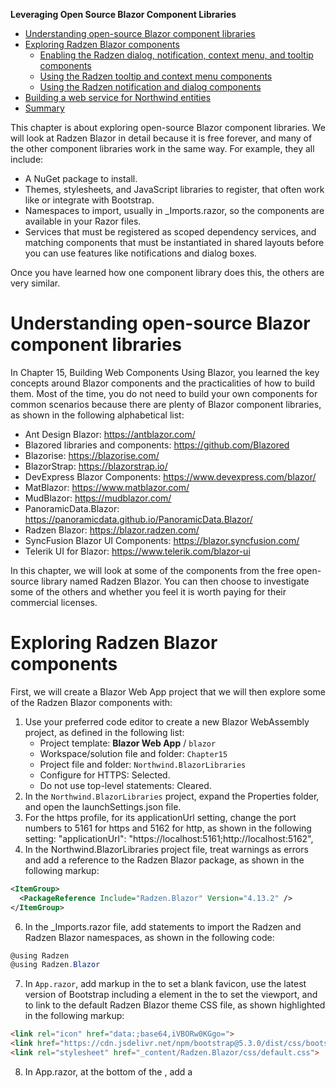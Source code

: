 **Leveraging Open Source Blazor Component Libraries**

- [Understanding open-source Blazor component libraries](#understanding-open-source-blazor-component-libraries)
- [Exploring Radzen Blazor components](#exploring-radzen-blazor-components)
  - [Enabling the Radzen dialog, notification, context menu, and tooltip components](#enabling-the-radzen-dialog-notification-context-menu-and-tooltip-components)
  - [Using the Radzen tooltip and context menu components](#using-the-radzen-tooltip-and-context-menu-components)
  - [Using the Radzen notification and dialog components](#using-the-radzen-notification-and-dialog-components)
- [Building a web service for Northwind entities](#building-a-web-service-for-northwind-entities)
- [Summary](#summary)

This chapter is about exploring open-source Blazor component libraries. We will look at Radzen Blazor in detail because it is free forever, and many of the other component libraries work in the same way. For example, they all include:
- A NuGet package to install.
-	Themes, stylesheets, and JavaScript libraries to register, that often work like or integrate with Bootstrap.
-	Namespaces to import, usually in _Imports.razor, so the components are available in your Razor files.
-	Services that must be registered as scoped dependency services, and matching components that must be instantiated in shared layouts before you can use features like notifications and dialog boxes.

Once you have learned how one component library does this, the others are very similar.

# Understanding open-source Blazor component libraries

In Chapter 15, Building Web Components Using Blazor, you learned the key concepts around Blazor components and the practicalities of how to build them. Most of the time, you do not need to build your own components for common scenarios because there are plenty of Blazor component libraries, as shown in the following alphabetical list:
- Ant Design Blazor: https://antblazor.com/
- Blazored libraries and components: https://github.com/Blazored
- Blazorise: https://blazorise.com/
- BlazorStrap: https://blazorstrap.io/
- DevExpress Blazor Components: https://www.devexpress.com/blazor/
- MatBlazor: https://www.matblazor.com/
- MudBlazor: https://mudblazor.com/
- PanoramicData.Blazor: https://panoramicdata.github.io/PanoramicData.Blazor/
- Radzen Blazor: https://blazor.radzen.com/
- SyncFusion Blazor UI Components: https://blazor.syncfusion.com/
- Telerik UI for Blazor: https://www.telerik.com/blazor-ui

In this chapter, we will look at some of the components from the free open-source library named Radzen Blazor. You can then choose to investigate some of the others and whether you feel it is worth paying for their commercial licenses.

# Exploring Radzen Blazor components

First, we will create a Blazor Web App project that we will then explore some of the Radzen Blazor components with:

1. Use your preferred code editor to create a new Blazor WebAssembly project, as defined in the following list:
    - Project template: **Blazor Web App** / `blazor`
    - Workspace/solution file and folder: `Chapter15`
    - Project file and folder: `Northwind.BlazorLibraries`
    - Configure for HTTPS: Selected.
    - Do not use top-level statements: Cleared.
2. In the `Northwind.BlazorLibraries` project, expand the Properties folder, and open the launchSettings.json file.
3. For the https profile, for its applicationUrl setting, change the port numbers to 5161 for https and 5162 for http, as shown in the following setting:
"applicationUrl": "https://localhost:5161;http://localhost:5162",
5.	In the Northwind.BlazorLibraries project file, treat warnings as errors and add a reference to the Radzen Blazor package, as shown in the following markup:
```xml
<ItemGroup>
  <PackageReference Include="Radzen.Blazor" Version="4.13.2" />
</ItemGroup>
```

6.	In the _Imports.razor file, add statements to import the Radzen and Radzen Blazor namespaces, as shown in the following code:
```cs
@using Radzen
@using Radzen.Blazor
```

7.	In `App.razor`, add markup in the <head> to set a blank favicon, use the latest version of Bootstrap including a <meta> element in the <head> to set the viewport, and to link to the default Radzen Blazor theme CSS file, as shown highlighted in the following markup:
```html
<link rel="icon" href="data:;base64,iVBORw0KGgo=">
<link href="https://cdn.jsdelivr.net/npm/bootstrap@5.3.0/dist/css/bootstrap.min.css" rel="stylesheet" integrity="sha384-9ndCyUaIbzAi2FUVXJi0CjmCapSmO7SnpJef0486qhLnuZ2cdeRhO02iuK6FUUVM" crossorigin="anonymous">
<link rel="stylesheet" href="_content/Radzen.Blazor/css/default.css">
```

8.	In App.razor, at the bottom of the <body>, add a <script> element to add support for advanced features provided by Popper.js and Radzen Blazor, as shown in the following markup:
```html
<script src="https://cdn.jsdelivr.net/npm/bootstrap@5.3.0/dist/js/bootstrap.bundle.min.js" integrity="sha384-geWF76RCwLtnZ8qwWowPQNguL3RmwHVBC9FhGdlKrxdiJJigb/j/68SIy3Te4Bkz" crossorigin="anonymous" suppress-error="BL9992"></script>
<script src="_content/Radzen.Blazor/Radzen.Blazor.js" suppress-error="BL9992"></script>
```

Some Radzen Blazor themes require Bootstrap. If you want to avoid Bootstrap, then you can reference the _content/Radzen.Blazor/css/default-base.css file instead, but you then can only use the base default theme without advanced layouts.

## Enabling the Radzen dialog, notification, context menu, and tooltip components

Let's enable some components that have related services that must be configured in the services collection and referenced in the main layout:

1.	In the Northwind.BlazorLibraries project, in Program.cs, import the namespace for working with Radzen services, as shown in the following code:
```cs
using Radzen; // To use DialogService and so on.
```

2.	In Program.cs, before the call to builder.Build(), add statements to enable dialog, notification, tooltip components, and context menu, as shown in the following code:
```cs
builder.Services.AddScoped<DialogService>();
builder.Services.AddScoped<NotificationService>();
builder.Services.AddScoped<TooltipService>();
builder.Services.AddScoped<ContextMenuService>();
```

3.	In the Shared folder, in MainLayout.razor, after the @inherits directive, add statements to embed dialog, notification, context menu, and tooltip components, as shown in the following markup:
```html
<RadzenDialog />
<RadzenNotification />
<RadzenContextMenu />
<RadzenTooltip />
```

## Using the Radzen tooltip and context menu components

Let's use the context menu component to show a menu of shipping company items:

1.	In the Pages folder, in Index.razor, add statements to show a tooltip for the heading, show a context menu with shippers as items when the visitor right-clicks the heading, and then show what they clicked in the browser console, as shown in the following code:
```html
@page "/"
@inject TooltipService tooltipService
@inject ContextMenuService contextMenuService

<PageTitle>Index</PageTitle>

<h1 @ref="h1Element"
    @onmouseover="@(args => ShowTooltip(h1Element , 
      new TooltipOptions { Duration = 5000 }))"
    @oncontextmenu=@(args => ShowContextMenuWithItems(args)) 
    @oncontextmenu:preventDefault="true">

    Hello, Radzen Blazor!
</h1>
```
```cs
@code {
  ElementReference h1Element;

  void ShowTooltip(ElementReference elementReference, 
    TooltipOptions? options = null)
  {
    tooltipService.Open(elementReference, 
      "Right-click this heading to see shipping companies.", 
      options);
  }

  void ShowContextMenuWithItems(MouseEventArgs args)
  {
    ContextMenuItem[] menuItems =
    {
      new() { Value = 1, Text = "Speedy Express" },
      new() { Value = 2, Text = "United Package" },
      new() { Value = 3, Text = "Federal Shipping" },
    };

    contextMenuService.Open(args, menuItems, OnMenuItemClick);
  }

  void OnMenuItemClick(MenuItemEventArgs args)
  {
    Console.WriteLine(
      $"Menu item clicked, Value={args.Value}, Text={args.Text}");

    contextMenuService.Close();
  }
}
```

2.	Start the Northwind.BlazorLibraries project without debugging.
    - If you are using Visual Studio 2022, then in the Visual Studio 2022 toolbar, select the https profile as the Startup Project, and Google Chrome as the Web Browser.
    - If you are using Visual Studio Code, then at the command line or terminal, enter the following command: dotnet run --launch-profile https
3.	In Chrome, show Developer Tools and view the Console.
4.	On the home page, right-click the heading and note the menu items are the shipping companies, as shown in *Figure 15A.1*:

![]()
*Figure 15A.1: A context menu with shipping companies*

5.	Select a shipping company and note the output in the browser console, as shown in *Figure 15A.2*:

![]()
*Figure 16.2: The browser console showing the visitor clicked some items in the context menu*

6.	Close the browser and shut down the web server.

## Using the Radzen notification and dialog components

Let's use the notification and dialog components to show which shipping company the visitor selected:

1.	In the Pages folder, in Index.razor, add statements to inject the notification and dialog services, as shown in the following code:
@inject NotificationService notificationService
@inject DialogService dialogService
2.	In Index.razor, in the OnMenuItemClick method, make the method asynchronous, comment out the statement that writes the message to the browser console, and then after closing the context menu, add statements to either pop up a dialog or pop up a notification to show what the visitor clicked in the context menu, depending on if they hold down the Ctrl key when they click, as shown highlighted in the following code:
```cs
async void OnMenuItemClick(MenuItemEventArgs args)
{
  //Console.WriteLine(
  //  $"Menu item clicked, Value={args.Value}, Text={args.Text}");

  contextMenuService.Close();

  if (args.CtrlKey) // show dialog box
  {
    bool? clickedYes = await dialogService.Confirm(
      message: $"Visitor selected: {args.Text}",
      title: $"Value={args.Value}",
      new ConfirmOptions() { OkButtonText = "Yes", CancelButtonText = "No" });

    string title = string.Format("You clicked \"{0}\"",
      (clickedYes.GetValueOrDefault(true) ? "Yes" : "No"));

    DialogOptions options = new()
    {
      CloseDialogOnOverlayClick = true,
      CloseDialogOnEsc = true            
    };

    dialogService.Open(title, ds =>
      @<div>
        <div class="row">
          <div class="col-md-12">
            @title
          </div>
        </div>
      </div>
      , options);
  }
  else // show notification
  {
    NotificationMessage message = new()
      {
        // 1=Info/Speedy Express
        // 2=Success/United Package
        // 3=Warning/Federal Shipping
        Severity = (NotificationSeverity)args.Value,
        Summary = $"Value={args.Value}",
        Detail = $"Visitor selected: {args.Text}",
        Duration = 4000 // milliseconds
      };

    notificationService.Notify(message);
  }
}
```

3.	Start the Northwind.BlazorLibraries.Server project without debugging.
4.	On the home page, right-click the heading, click United Package, and note the notification that pops up for four seconds, as shown in *Figure 15A.3*:

![]()
*Figure 15A.3: A notification message with the success color scheme and icon*

5.	Right-click the heading, hold down the *Ctrl* key and click **United Package**, and note the dialog box that pops up, as shown in *Figure 15A.4*:

![]()
*Figure 15A.4: A confirmation dialog box with Yes and No button choices*

6.	Click **Yes**, and note the dialog box appears with custom content, as shown in *Figure 15A.5*:

![]()
*Figure 15A.5: A dialog box with custom content and a close button*

7.	Either click the close button or click outside the dialog box to close it.
8.	Select the other shipping company menu items and note the difference in color scheme and icons for the notifications.
9.	Close the browser and shut down the web server.

# Building a web service for Northwind entities

Now that you have seen the minimum implementation of an entity component, we can add the functionality to fetch entities. In this case, we will use the Northwind database context to fetch employees from the database and expose it as a Minimal API web service:

1.	In Northwind.BlazorLibraries.Server.csproj, add a reference to the Northwind database context project for SQL Server, as shown in the following markup:
```xml
<ItemGroup>
  <ProjectReference Include="..\..\..\Chapter02\Northwind.Common.DataContext.SqlServer\Northwind.Common.DataContext.SqlServer.csproj" />
</ItemGroup>
```

> **Warning!** Unlike previous projects, relative path references for shared projects like the entity models and the database are three levels up, for example, "..\..\..", because we have additional depths of folders for Server, Client, and Shared.

2.	Build the Northwind.BlazorLibraries.Server project at the command line or terminal.
3.	In the Northwind.BlazorLibraries.Server project, in Program.cs, import namespaces for working with Minimal API attributes, registering the Northwind database context extension method, and serializing JSON, as shown in the following code:
```cs
using Microsoft.AspNetCore.Mvc; // [FromServices]
using Packt.Shared; // AddNorthwindContext extension method
using System.Text.Json.Serialization; // ReferenceHandler
using Microsoft.EntityFrameworkCore; // Include extension method

using HttpJsonOptions = Microsoft.AspNetCore.Http.Json.JsonOptions;
```

4.	In `Program.cs`, after the call to CreateBuilder, add a statement to configure the registered dependency service for JSON options and set its reference handler to preserve references, so that the reference between an employee and their manager does not cause a runtime exception due to circular references, as shown in the following code:
builder.Services.Configure<HttpJsonOptions>(options =>
{
  options.SerializerOptions.ReferenceHandler = ReferenceHandler.Preserve;
});
5.	In Program.cs, before the call to Build, add a statement to register the Northwind database context in the dependency services collection, as shown in the following code:
builder.Services.AddNorthwindContext();
6.	In Program.cs, before the call to the MapRazorPages method, add statements to define some endpoints to GET categories and orders, as shown in the following code:
app.MapGet("api/categories", (
  [FromServices] NorthwindContext db) => 
    Results.Json(
      db.Categories.Include(c => c.Products)))
  .WithName("GetCategories")
  .Produces<Category[]>(StatusCodes.Status200OK);

app.MapGet("api/orders/", (
  [FromServices] NorthwindContext db) =>
    Results.Json(
      db.Orders.Include(o => o.OrderDetails)))
  .WithName("GetOrders")
  .Produces<Order[]>(StatusCodes.Status200OK);
7.	Start the Northwind.BlazorLibraries.Server project without debugging.
8.	In the browser address box, enter the path to request categories, as shown in the following link: https://localhost:5161/api/categories, and note the response as shown in Figure 16.6:
 
Figure 16.6: Testing that the web service returns categories
9.	In the browser address box, enter the path to request orders, as shown in the following link: https://localhost:5161/api/orders, and note the response as shown in Figure 16.7:
 
Figure 16.7: Testing that the web service returns orders
10.	Close the browser and stop the server.
Using the Radzen tabs, image, and icon components
Let's use the tabs component to show the categories and their products from the Northwind database.
There are eight categories in the Northwind database. If we use the category names for the tabs, then they will be too wide. Instead, we will choose an icon for each category that will be shown in the tab.
Radzen has an icon component that uses Google Material Icons, as shown in the following markup:
<RadzenIcon Icon="facebook" />
<RadzenIcon Icon="accessibility" />
<RadzenIcon Icon="accessibility" IconStyle="IconStyle.Primary">
Some other components, like the <RadzenTabsItem> component, have an Icon property that can be set to the same keywords.
You can search for appropriate icons at the following link: https://fonts.google.com/icons?selected=Material+Icons
Microsoft have open sourced their Fluent Emoji, a collection of familiar, friendly, and modern emoji. We will use some of them to add a brighter, more colorful image icon for each category.
You can review and download the collection of Fluent Emoji at the following link: https://github.com/microsoft/fluentui-emoji
Each category has a Picture property that is a byte array containing a low-quality JPEG image. We will create a helper extension method for byte arrays to encode the JPEG image as a Base64 string for use as the src attribute for an <img> element on a web page.
Let's go!
1.	In Northwind.BlazorLibrary.Shared.csproj, in the SharedClass.cs file, add statements to define an extension method, as shown in the following code:
namespace Packt.Shared;

public static class NorthwindExtensionMethods
{
  public static string ConvertToBase64Jpeg(this byte[] picture)
  {
    return string.Format("data:image/jpg;base64,{0}",
      Convert.ToBase64String(picture));
  }
}
2.	In Northwind.BlazorLibrary.Client.csproj, add a reference to the Northwind entities project for SQL Server, as shown in the following markup:
<ItemGroup>
  <ProjectReference Include="..\..\..\Chapter02\Northwind.Common.EntityModels
.SqlServer\Northwind.Common.EntityModels.SqlServer.csproj" />
</ItemGroup>
3.	Build the Northwind.BlazorLibrary.Client project at the command line or terminal.
4.	In the project folder, in _Imports.razor, import the namespaces for serializing JSON, and the Northwind entities so that Blazor components that we build do not need to import the namespaces individually, as shown in the following markup:
@using Packt.Shared
@using System.Text.Json
@using System.Text.Json.Serialization
5.	In MainLayout.razor, remove the temporary coming soon text and add statements to define navigation links to the home page and a categories page component, as shown in the following markup:
<nav class="nav nav-pills flex-column">
  <div class="nav-item px-3">
    <NavLink class="nav-link" href="/" Match="NavLinkMatch.All">
      Home
    </NavLink>
  </div>
  <div class="nav-item px-3">
    <NavLink class="nav-link" href="categories" Match="NavLinkMatch.All">
      Categories
    </NavLink>
  </div>
</nav>
6.	In the Northwind.BlazorLibraries.Client project, in the Pages folder, add a new Razor Component named Categories.razor.
7.	In Categories.razor, add statements to define a tab for each category and a list of products on each tab, as shown in the following code:
@page "/categories"

@inject IHttpClientFactory httpClientFactory

<h3>Categories</h3>

<RadzenTabs>
  <Tabs>
    @if (categories is null)
    {
      <RadzenTabsItem Text="None">
        <h3>No category found.</h3>
        <div class="alert alert-info">
          No products found for this category.
        </div>
      </RadzenTabsItem>
    }
    else
    {
      @foreach (Category category in categories)
      {
        <RadzenTabsItem Icon="@ConvertToIcon(category.CategoryName)">
          <h3>
            <RadzenImage Path="@ConvertToEmoji(category.CategoryName)" 
                         Style="height:48px;width:48px;" />
            @category.CategoryName
            <RadzenBadge BadgeStyle="BadgeStyle.Warning" IsPill="true"
                         Text="@category.Products.Count().ToString()" />
          </h3>
          <div class="alert alert-info">
            @foreach (Product product in category.Products)
            {
              <RadzenBadge BadgeStyle="BadgeStyle.Info" 
                           Text="@product.ProductName" />
            }
          </div>
          @if (category.Picture is not null)
          {
            <div>
              <img class="rounded float-start"
                   src="@category.Picture.ConvertToBase64Jpeg()" />
            </div>
          }
        </RadzenTabsItem>
      }
    }
  </Tabs>
</RadzenTabs>

@code {
  private IQueryable<Category>? categories;

  private string ConvertToIcon(string categoryName)
  {
    return categoryName switch
    {
      "Beverages" => "coffee", // Google Material Icons
      "Condiments" => "liquor",
      "Confections" => "cake",
      "Dairy Products" => "water_drop",
      "Grains/Cereals" => "breakfast_dining",
      "Meat/Poultry" => "kebab_dining",
      "Produce" => "restaurant",
      "Seafood" => "set_meal",
      _ => "device_unknown"
    };
  }

  private string ConvertToEmoji(string categoryName)
  {
    return categoryName switch
    {
      // These paths are relative to the wwwroot folder.
      "Beverages" => "assets/Hot beverage/3D/hot_beverage_3d.png",
      "Condiments" => "assets/Honey pot/3D/honey_pot_3d.png",
      "Confections" => "assets/Lollipop/3D/lollipop_3d.png",
      "Dairy Products" => "assets/Cheese wedge/3D/cheese_wedge_3d.png",
      "Grains/Cereals" => "assets/Bread/3D/bread_3d.png",
      "Meat/Poultry" => "assets/Cut of meat/3D/cut_of_meat_3d.png",
      "Produce" => "assets/Leafy green/3D/leafy_green_3d.png",
      "Seafood" => "assets/Lobster/3D/lobster_3d.png",
      _ => "assets/Pot of food/3D/pot_of_food_3d.png"
    };
  }

  protected override async Task OnParametersSetAsync()
  {
    Category[]? categoriesArray = null;

    // Web API service uses "Preserve" so
    // we must control how references are handled.
    JsonSerializerOptions jsonOptions = new()
      {
        ReferenceHandler = ReferenceHandler.Preserve,
        PropertyNameCaseInsensitive = true
      };

    HttpClient client = httpClientFactory.CreateClient(
      "Northwind.BlazorLibraries.ServerAPI");

    string path = "api/categories";

    try
    {
      categoriesArray = (await client.GetFromJsonAsync<Category[]?>(
          path, jsonOptions));
    }
    catch (Exception ex)
    {
      Console.WriteLine($"{ex.GetType()}: {ex.Message}");
    }

    if (categoriesArray is not null)
    {
      categories = categoriesArray.AsQueryable();
    }
  }
}
8.	Start your browser and navigate to the GitHub repository at the following link: https://github.com/microsoft/fluentui-emoji
9.	Click the green Code button and then click Download ZIP.
10.	Extract the ZIP file.
11.	In the Northwind.BlazorLibraries.Client project, in the wwwroot folder, create a folder named assets.
12.	From the fluentui-emoji-main\assets folder, copy the folders for the images used by the categories, as shown in the following list and in Figure 16.8:
•	assets/Hot beverage/3D/hot_beverage_3d.png
•	assets/Honey pot/3D/honey_pot_3d.png
•	assets/Lollipop/3D/lollipop_3d.png
•	assets/Cheese wedge/3D/cheese_wedge_3d.png
•	assets/Bread/3D/bread_3d.png
•	assets/Cut of meat/3D/cut_of_meat_3d.png
•	assets/Leafy green/3D/leafy_green_3d.png
•	assets/Lobster/3D/lobster_3d.png
•	assets/Pot of food/3D/pot_of_food_3d.png
 
Figure 16.8: Fluent UI Emoji image assets added to the Client project
13.	Start the Northwind.BlazorLibraries.Server project without debugging.
14.	On the home page, in the left navigation, click Categories, and note the tabs for the eight Northwind categories, as shown in Figure 16.9:
 
Figure 16.9: The Grains/Cereals tab selected to show its products and image from the database
15.	Close the browser and shut down the web server.
Using the Radzen HTML editor component
Now we will use the Radzen HTML editor component to provide an editing experience:
1.	In the Pages folder, add a new file named HtmlEditor.razor.
2.	In HtmlEditor.razor, add statements to define an instance of the Radzen HTML editor component and bind it to a string property that contains some simple HTML, as shown in the following code:
@page "/htmleditor"

<RadzenHtmlEditor @bind-Value=@HtmlValue />

@code {
  [Parameter]
  public string HtmlValue { get; set; } = 
    "<h1>Hello, Radzen Blazor!</h1><p></p>";
}
3.	In MainLayout.razor, add statements to define a navigation link to the HTML editor page component, as shown in the following markup:
<div class="nav-item px-3">
  <NavLink class="nav-link" href="htmleditor">
    HTML Editor
  </NavLink>
</div>
4.	Start the Northwind.BlazorLibraries.Server project without debugging.
5.	On the home page, in the left navigation, click HTML Editor, and note the HTML editor with its toolbar, as shown in Figure 16.10:
 
Figure 16.10: The HTML editor component in action
6.	Close the browser and shut down the web server.
You can learn more about customizing the HTML editor component at the following link: https://blazor.radzen.com/docs/guides/components/htmleditor.html

Using the Radzen chart component
Now we will use the Radzen chart component to visualize some numeric data about orders in the Northwind database:
1.	In the Pages folder, add a new file named OrdersBarChart.razor.
2.	In OrdersBarChart.razor, add statements to inject the HTTP client factory and then use it to output a bar chart of revenue grouped by country, as shown in the following code:
@page "/orders-bar-chart"
@using System.Globalization
@inject IHttpClientFactory httpClientFactory

<RadzenCheckBox @bind-Value="@showDataLabels" 
                Name="dataLabels"></RadzenCheckBox>
<RadzenLabel Text="Show Data Labels" For="dataLabels" 
             Style="margin-left: 8px; vertical-align: middle;" />

<RadzenChart>
  <RadzenBarSeries Data="@revenue" CategoryProperty="Country" 
                   LineType="LineType.Dashed" ValueProperty="Revenue">
    <RadzenSeriesDataLabels Visible="@showDataLabels" />
  </RadzenBarSeries>
  <RadzenValueAxis Formatter="@FormatAsUSD">
    <RadzenGridLines Visible="true" />
    <RadzenAxisTitle Text="Revenue in USD" />
  </RadzenValueAxis>
  <RadzenBarOptions Radius="5" />
  <RadzenLegend Visible="false" />
</RadzenChart>

@code {
  bool showDataLabels = false;

  class DataItem
  {
    public string? Country { get; set; }
    public decimal Revenue { get; set; }
  }

  private string FormatAsUSD(object value)
  {
    return ((double)value).ToString("C0",
      CultureInfo.GetCultureInfo("en-US"));
  }

  private DataItem[]? revenue;

  protected override async Task OnParametersSetAsync()
  {
    Order[]? ordersArray = null;

    // Web API service uses "Preserve" so
    // we must control how references are handled.
    JsonSerializerOptions jsonOptions = new()
      {
        ReferenceHandler = ReferenceHandler.Preserve ,
        PropertyNameCaseInsensitive = true
      };

    HttpClient client = httpClientFactory.CreateClient(
      "Northwind.BlazorLibraries.ServerAPI");

    string path = "api/orders";

    try
    {
      ordersArray = (await client.GetFromJsonAsync<Order[]?>(
        path, jsonOptions));

      revenue = ordersArray?
        .GroupBy(order => order.ShipCountry)
        .Select(group => new DataItem
          {
            Country = group.Key,
            Revenue = group.Sum(order => order.OrderDetails.Sum(
            detail => detail.UnitPrice * detail.Quantity))
          })
        .OrderByDescending(dataitem => dataitem.Revenue)
        .ToArray();
    }
    catch (Exception ex)
    {
      Console.WriteLine($"{ex.GetType()}: {ex.Message}");
    }
  }
}
3.	In the Pages folder, add a new file named CategoriesPieChart.razor.
4.	In CategoriesPieChart.razor, add statements to inject the HTTP client factory and then use it to output a pie chart of the number of products in each category, as shown in the following code:
@page "/categories-pie-chart"

@inject IHttpClientFactory httpClientFactory

<RadzenCheckBox @bind-Value="@showDataLabels" Name="dataLabels">
</RadzenCheckBox>
<RadzenLabel Text="Show Data Labels" For="dataLabels" 
             Style="margin-left: 8px; vertical-align: middle;" />

<RadzenChart>
  <RadzenPieSeries Data="@categoryProducts" Title="Product Count" 
      CategoryProperty="Category" ValueProperty="ProductCount">
    <RadzenSeriesDataLabels Visible="@showDataLabels" />
  </RadzenPieSeries>
</RadzenChart>

@code {
  bool showDataLabels = false;

  class DataItem
  {
    public string? Category { get; set; }
    public decimal ProductCount { get; set; }
  }

  private DataItem[]? categoryProducts;

  protected override async Task OnParametersSetAsync()
  {
    Category[]? categoriesArray = null;

    // Web API service uses "Preserve" so
    // we must control how references are handled.
    JsonSerializerOptions jsonOptions = new()
      {
        ReferenceHandler = ReferenceHandler.Preserve ,
        PropertyNameCaseInsensitive = true
      };

    HttpClient client = httpClientFactory.CreateClient(
      "Northwind.BlazorLibraries.ServerAPI");

    string path = "api/categories";

    try
    {
      categoriesArray = (await client.GetFromJsonAsync<Category[]?>(
        path, jsonOptions));

      categoryProducts = categoriesArray?
        .Select(category => new DataItem
          {
            Category = category.CategoryName,
            ProductCount = category.Products.Count()
          })
        .OrderByDescending(dataitem => dataitem.ProductCount)
        .ToArray();
    }
    catch (Exception ex)
    {
      Console.WriteLine($"{ex.GetType()}: {ex.Message}");
    }
  }
}
5.	In MainLayout.razor, add statements to define navigation links to the orders bar chart and categories pie chart page components, as shown in the following markup:
<div class="nav-item px-3">
  <NavLink class="nav-link" href="orders-bar-chart">
    Orders Bar Chart
  </NavLink>
</div>
<div class="nav-item px-3">
  <NavLink class="nav-link" href="categories-pie-chart">
    Categories Pie Chart
  </NavLink>
</div>
6.	Start the Northwind.BlazorLibraries.Server project without debugging.
7.	Start Chrome and navigate to https://localhost:5161/.
8.	In the left navigation menu, click Orders Bar Chart, select the Show Data Labels check box, hover over one of the bars, and note tooltip shows details of the total revenue for that country, as shown for the UK in Figure 16.11:
 
Figure 16.11: A bar chart of order revenue per country
9.	In the left navigation menu, click Categories Pie Chart, and note that categories in the chart are ordered from highest to lowest number of products, starting with Condiments which has 13 products, as shown in Figure 16.12:
 
Figure 16.12: A pie chart of the number of products per category
10.	Select Show Data Labels and hover over a pie segment to see a tooltip.
11.	Close Chrome and shut down the web server.
Using the Radzen form components
Now we will use the Radzen form components to enable viewing and editing of employees in the Northwind database:
1.	In the Northwind.BlazorLibraries.Server project, in Program.cs, before the call to the MapRazorPages method, add statements to define some endpoints to GET and PUT employees and related data like a list of cities and countries, as shown in the following code:
app.MapGet("api/employees/", (
  [FromServices] NorthwindContext db) =>
    Results.Json(db.Employees))
  .WithName("GetEmployees")
  .Produces<Employee[]>(StatusCodes.Status200OK);

app.MapGet("api/countries/", (
  [FromServices] NorthwindContext db) =>
    Results.Json(db.Employees.Select(emp => emp.Country).Distinct()))
  .WithName("GetCountries")
  .Produces<string[]>(StatusCodes.Status200OK);

app.MapGet("api/cities/", (
  [FromServices] NorthwindContext db) =>
    Results.Json(db.Employees.Select(emp => emp.City).Distinct()))
  .WithName("GetCities")
  .Produces<string[]>(StatusCodes.Status200OK);

app.MapPut("api/employees/{id:int}", async (
    [FromRoute] int id,
    [FromBody] Employee employee,
    [FromServices] NorthwindContext db) =>
  {
    Employee? foundEmployee = await db.Employees.FindAsync(id);

    if (foundEmployee is null) return Results.NotFound();

    foundEmployee.FirstName = employee.FirstName;
    foundEmployee.LastName = employee.LastName;
    foundEmployee.BirthDate = employee.BirthDate;
    foundEmployee.HireDate = employee.HireDate;
    foundEmployee.Address = employee.Address;
    foundEmployee.City = employee.City;
    foundEmployee.Country = employee.Country;
    foundEmployee.Region = employee.Region;
    foundEmployee.PostalCode = employee.PostalCode;
    foundEmployee.ReportsTo = employee.ReportsTo;
    foundEmployee.Title = employee.Title;
    foundEmployee.TitleOfCourtesy = employee.TitleOfCourtesy;
    foundEmployee.Notes = employee.Notes;

    int affected = await db.SaveChangesAsync();

    return Results.Json(affected);
  })
  .Produces(StatusCodes.Status200OK)
  .Produces(StatusCodes.Status404NotFound);
2.	Start the Northwind.BlazorLibraries.Server project without debugging.
3.	In the browser address box, enter the path to request employees, as shown in the following link: https://localhost:5161/api/employees, and note the response as shown in Figure 16.13:
 
Figure 16.13: Testing that the web service returns employees
4.	In the browser address box, enter the path to request countries, as shown in the following link: https://localhost:5161/api/countries, and note the response as shown in the following output:
["UK","USA"]
5.	In the browser address box, enter the path to request cities, as shown in the following link: https://localhost:5161/api/cities, and note the response as shown in the following output:
[null,"Kirkland","London","Redmond","Seattle","Tacoma"]
6.	In MainLayout.razor, add statements to define navigation links to the employees page component, as shown in the following markup:
<div class="nav-item px-3">
  <NavLink class="nav-link" href="employees">
    Employees
  </NavLink>
</div>
7.	In the Northwind.BlazorLibraries.Client project, in the Pages folder, add a new file named Employees.razor.
8.	In Employees.razor, add statements to inject the HTTP client factory and then use it to output a form to select and then edit employees, as shown in the following code:
This is a long section of code because employees have more than 20 properties and each must be data bound to a control to edit it. You might prefer to copy it from the GitHub repository and then review it line-by-line rather than enter it yourself. I have highlighted the most interesting blocks of code, and there are notes about them after the code.
@page "/employees"
@using System.Net
@inject IHttpClientFactory httpClientFactory
@inject NotificationService notificationService

<h3>Employees</h3>

<RadzenCard>
  <RadzenListBox AllowFiltering="true" TValue="int"
                 FilterCaseSensitivity="FilterCaseSensitivity.CaseInsensitive"
                 Data=@employees
                 TextProperty="FirstName"
                 ValueProperty="EmployeeId"
                 Change=@(args => OnChange(args, "ListBox with filtering"))
                 Style="height:150px" Class="w-100" />
</RadzenCard>
<hr />
@if (employee != null)
{
  <RadzenTemplateForm Data="@employee" 
      Submit="@((Employee employee) => { Submit(employee); })">
    <div class="row">
      <div class="col-md-6">
        <RadzenFieldset Text="Employee Details">
          <div class="row">
            <div class="col-md-4 align-items-center d-flex">
              <RadzenLabel Text="Employee ID" />
            </div>
            <div class="col-md-8">
              <RadzenNumeric style="width: 100%;" Name="EmployeeId" 
                @bind-Value="employee.EmployeeId" ReadOnly="true" />
            </div>
          </div>
          <div class="row">
            <div class="col-md-4 align-items-center d-flex">
              <RadzenLabel Text="Title" />
            </div>
            <div class="col-md-8">
              <RadzenTextBox style="width: 100%;" Name="Title" 
                @bind-Value="employee.Title" />
            </div>
          </div>
          <div class="row">
            <div class="col-md-4 align-items-center d-flex">
              <RadzenLabel Text="Title of Courtesy" />
            </div>
            <div class="col-md-8">
              <RadzenTextBox style="width: 100%;" Name="TitleOfCourtesy" 
                @bind-Value="employee.TitleOfCourtesy" />
            </div>
          </div>
          <div class="row">
            <div class="col-md-4 align-items-center d-flex">
              <RadzenLabel Text="First Name" />
            </div>
            <div class="col-md-8">
              <RadzenTextBox style="width: 100%;" Name="FirstName" 
                @bind-Value="employee.FirstName" />
            </div>
          </div>
          <div class="row">
            <div class="col-md-4 align-items-center d-flex">
              <RadzenLabel Text="Last Name" />
            </div>
            <div class="col-md-8">
              <RadzenTextBox style="width: 100%;" Name="LastName" 
                @bind-Value="employee.LastName" />
            </div>
          </div>
          <div class="row">
            <div class="col-md-4 align-items-center d-flex">
              <RadzenLabel Text="Birth Date" />
            </div>
            <div class="col-md-8">
              <RadzenDatePicker style="width: 100%;" Name="BirthDate" 
                @bind-Value="employee.BirthDate" />
            </div>
          </div>
          <div class="row">
            <div class="col-md-4 align-items-center d-flex">
              <RadzenLabel Text="Hire Date" />
            </div>
            <div class="col-md-8">
              <RadzenDatePicker style="width: 100%;" Name="HireDate" 
                @bind-Value="employee.HireDate" />
            </div>
          </div>
          <div class="row">
            <div class="col-md-12">
              <RadzenTextArea style="width: 100%;" Name="Notes" 
                @bind-Value="employee.Notes" Rows="6" />
            </div>
          </div>
        </RadzenFieldset>
      </div>
      <div class="col-md-6">
        <RadzenFieldset Text="Home Address">
          <div class="row">
            <div class="col-md-4 align-items-center d-flex">
              <RadzenLabel Text="Country" />
            </div>
            <div class="col-md-8">
              <RadzenDropDown TValue="string" @bind-Value="employee.Country" 
                Placeholder="USA" Data="@countries" style="width: 100%;" 
                Name="Country">
              </RadzenDropDown>
            </div>
          </div>
          <div class="row">
            <div class="col-md-4 align-items-center d-flex">
              <RadzenLabel Text="City" />
            </div>
            <div class="col-md-8">
              <RadzenDropDown TValue="string" @bind-Value="employee.City" 
                Data="@cities" style="width: 100%;" Name="City">
              </RadzenDropDown>
            </div>
          </div>
          <div class="row">
            <div class="col-md-4 align-items-center d-flex">
              <RadzenLabel Text="Region" />
            </div>
            <div class="col-md-8">
              <RadzenTextBox style="width: 100%;" Name="Region" 
                @bind-Value="employee.Region" />
            </div>
          </div>
          <div class="row">
            <div class="col-md-4 align-items-center d-flex">
              <RadzenLabel Text="Postal Code" />
            </div>
            <div class="col-md-8">
              <RadzenTextBox style="width: 100%;" Name="PostalCode" 
                @bind-Value="employee.PostalCode" />
            </div>
          </div>
          <div class="row">
            <div class="col-md-4 align-items-center d-flex">
              <RadzenLabel Text="Building/Street" />
            </div>
            <div class="col-md-8">
              <RadzenTextBox style="width: 100%;" Name="Address" 
                @bind-Value="employee.Address" />
            </div>
          </div>
          <div class="row">
            <div class="col-md-4 align-items-center d-flex">
              <RadzenLabel Text="Home Phone" />
            </div>
            <div class="col-md-8">
              <RadzenTextBox style="width: 100%;" Name="HomePhone" 
                @bind-Value="employee.HomePhone" />
            </div>
          </div>
          <div class="row">
            <div class="col-md-4 align-items-center d-flex">
              <RadzenLabel Text="Picture" />
            </div>
            <div class="col-md-8">
              @if (employee.Photo is not null)
              {
                <div>
                  <img class="rounded float-start"
                   src="@employee.Photo.ConvertToBase64Jpeg()" />
                </div>
              }
            </div>
          </div>
        </RadzenFieldset>
      </div>
    </div>
    <div class="row justify-content-center">
      <div class="col-md-12 d-flex align-items-end justify-content-center" 
           style="margin-top: 16px;">
        <RadzenButton ButtonType="ButtonType.Submit" Icon="save" 
          Text="Save Changes" />
      </div>
    </div>
  </RadzenTemplateForm>
}

@code {
  private IQueryable<Employee>? employees;
  private string[]? countries;
  private string[]? cities;

  private Employee? employee = null;

  // Web API service uses "Preserve" so
  // we must control how references are handled.
  private JsonSerializerOptions jsonOptions = new()
    {
      ReferenceHandler = ReferenceHandler.Preserve,
      PropertyNameCaseInsensitive = true
    };

  protected override async Task OnParametersSetAsync()
  {
    Employee[]? employeesArray = null;

    HttpClient client = httpClientFactory.CreateClient(
      "Northwind.BlazorLibraries.ServerAPI");

    string path = "api/employees";

    try
    {
      employeesArray = (await client.GetFromJsonAsync<Employee[]?>(
        path, jsonOptions));

      employees = employeesArray?.AsQueryable();

      countries = (await client.GetFromJsonAsync<string[]?>(
        "api/countries"));

      cities = (await client.GetFromJsonAsync<string[]?>(
        "api/cities"));
    }
    catch (Exception ex)
    {
      Console.WriteLine($"{ex.GetType()}: {ex.Message}");
    }
  }

  void OnChange(object value, string name)
  {
    string? str = value is IEnumerable<object> ?
      string.Join(", ", (IEnumerable<object>)value) :
      value.ToString();

    Console.WriteLine($"{name} value changed to {str}");

    if (str != null)
    {
      employee = employees?.FirstOrDefault(employee =>
        employee.EmployeeId == int.Parse(str));
    }
  }

  private async void Submit(Employee employee)
  {
    HttpClient client = httpClientFactory.CreateClient(
      "Northwind.BlazorLibraries.ServerAPI");

    string path = $"api/employees/{employee.EmployeeId}";

    try
    {
      HttpResponseMessage response = await client
        .PutAsJsonAsync<Employee>(path, employee);

      NotificationMessage message = new()
        {
          Severity = response.StatusCode == HttpStatusCode.OK ? 
            NotificationSeverity.Success : NotificationSeverity.Error,
          Summary = $"{response.StatusCode}",
          Detail = $"Employees affected: {await response.Content.ReadAsStringAsync()}",
          Duration = 5000 // milliseconds
        };

      notificationService.Notify(message);
    }
    catch (Exception ex)
    {
      Console.WriteLine($"{ex.GetType()}: {ex.Message}");
    }
  }
}
Note the following:
•	The RadzenListBox component is bound to a list of employees. The text shown in the list is the FirstName. The value selected is the EmployeeId. When the list selection changes, the OnChange method is called.
•	If the employee property is not null, then a RadzenTemplateForm is bound to it. Within the template, two RadzenFieldset components (visual groups) are used to separate the left and right halves of the form, titled Employee Details and Home Address. 
•	RadzenLabel components are used to label each field within the form, like Employee ID.
•	A read-only RadzenNumeric component is bound to the EmployeeId property. We do not want the user changing the value used as the primary key for an employee.
•	A RadzenTextBox component is bound to the Title property. The same is used for the TitleOfCourtesy, FirstName, LastName, Region, PostalCode, Address, and HomePhone properties.
•	A RadzenDatePicker component is bound to the BirthDate property. The same is used for the HireDate property.
•	A RadzenTextArea component with six rows is bound to the Notes property.
•	A RadzenDropDown component is bound to the Country property. It binds to the countries property to supply the list of country text values. A similar one is used for the City property. It binds to the cities property to supply the list of city text values.
•	If the Photo property is not null, then an img element has its src set to the bytes of the Photo property converted into a Base64-encoded JPEG image.
•	At the bottom of the form is a RadzenButton labeled Save Changes.
•	In the @code block, note the employees, countries, cities, and employee fields that are bound to by various components.
•	When parameters for this component are set, an HttpClient is used to get all the employee entities and lists of cities and countries from the web service and this data is then stored in the local fields.
•	When the list of employees above the form changes, the OnChange method writes the selected employee name to the console output and then uses the selected employee ID to set the local employee field that is bound to the form.
•	When the Save Changes button is clicked, the form is submitted, and an HttpClient is used to send an HTTP PUT request to the web service to update the appropriate employee in the database with the current values bound to the employee field. A notification message appears for five seconds.
Testing the employees page component
Now, we can try out the interactions with the Employees page component:
1.	Start the Northwind.BlazorLibraries.Server project without debugging.
2.	Start Chrome and navigate to https://localhost:5161/.
3.	In the left navigation menu, click Employees, enter ne in the search box and note the list is filtered to only show the two employees with ne in their first name, Janet and Anne, as shown in Figure 16.14:
 
Figure 16.14: Filtering employees by first name
4.	Click Janet, and note that all her details are shown in a form below the list box, as shown in Figure 16.15:
 
Figure 16.15: Details for the employee named Janet
5.	Change some of the details for Janet and note that while the Blazor app is open, those changes remain in memory. However, if you were to close the browser tab or window, those changes would be lost.
6.	Click the Save Changes button and note the notification message to inform you that the changes were successfully saved to the database, as shown in Figure 16.16:
 
Figure 16.16: A successful update to an employee in the database
7.	Close Chrome and shut down the web server.
8.	Start the Northwind.BlazorLibraries.Server project without debugging.
9.	Start Chrome and navigate to https://localhost:5161/.
10.	In the left navigation menu, click Employees, search for Janet, and confirm that her details were saved correctly.
11.	Close Chrome and shut down the web server.
Practicing and exploring
Test your knowledge and understanding by answering some questions, getting some hands-on practice, and exploring this chapter's topics with deeper research.
Exercise 17.1 – Test your knowledge
Answer the following questions:
1.	Why is the Radzen Blazor component library a good choice compared to alternatives like DevExpress or SyncFusion?
2.	Does using the Radzen Blazer component library require your project to also use Bootstrap?
3.	Which four Radzen Blazer components require you to register dependency services?
4.	In a NotificationMessage, what does setting the Severity property to 1, 2, or 3 do?
5.	What is the name of the icon library that can be used by default to set icons for tabs and other components?
6.	How can you customize the formatting of data values in a RadzenChart?
7.	How do you two-way data bind a RadzenTextBox component to a property?
8.	What three properties should be set on a RadzenListBox or RadzenDropDown component to display the list of items to select from?
9.	How can you trigger a Submit event for a form?
10.	Which component provides visual grouping in a form?
Exercise 17.2 – Practice by exploring MudBlazor
Create a new solution and set of projects to explore the MudBlazor component library. You can follow the instructions to get started with it at the following link: https://mudblazor.com/getting-started/installation#manual-install.
MudBlazor has similar components to Radzen Blazor, so you should try completing all the tasks in this chapter using MudBlazor instead of Radzen Blazor to see the subtle differences and all the similarities.
Exercise 17.3 – Explore topics
Use the links on the following page to learn more detail about the topics covered in this chapter:
https://github.com/markjprice/apps-services-net8/blob/main/docs/book-links.md#chapter-17---leveraging-open-source-blazor-component-libraries

# Summary

In this chapter, you learned:
- How to install Radzen Blazor and enable its services for features like notifications.
- How to use tooltip and context menu components.
- How to use notification and dialog components.
- How to use tabs, images, and icon components.
- How to use HTML editor, chart, and form components.
